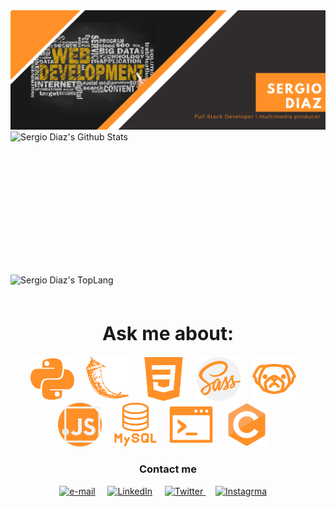 <div>
    <img src="https://github.com/SergioDiaz90/SergioDiaz90/blob/master/assets/Sergio%20diaz.png" class="responsive"/>
</div>

<div style="-webkit-column-count: 2; -moz-column-count: 2; column-count: 2; -webkit-column-rule: 1px dotted #e0e0e0; -moz-column-rule: 1px dotted #e0e0e0; column-rule: 1px dotted #e0e0e0;">
     <div style="display: inline-block">
        <img width="450" height="224" img align="left" alt="Sergio Diaz's Github Stats" src="https://github-readme-stats.vercel.app/api?username=SergioDiaz90&theme=darcula&show_icons=true&layout=compact&hide_border=true&count_private=true" class="responsive" />
    </div>
    <div style="display: inline-block">
        <img width="380" height="224" img align="center" alt="Sergio Diaz's TopLang" src="https://github-readme-stats.vercel.app/api/top-langs/?username=SergioDiaz90&theme=darcula&show_icons=true&layout=compact&hide_border=true&count_private=true" class="responsive"/>
    </div>
</div>
<br/>
<div align="center" styles="margin-top: 60px;">
    <h1 align="center" style="font-size: 30px;">Ask me about:</h1> 
    <p align="center">
        <img width="70px" height="70px" style="margin-right: 15px;" src="assets/python-language-logotype.svg" />
        <img width="70px" height="70px" style="margin-right: 15px;" src="assets/flask-icon.svg" />
        <img width="70px" height="70px" style="margin-right: 15px;" src="assets/css-3.svg" />
        <img width="70px" height="70px" style="margin-right: 15px;" src="assets/sass.svg" />
        <img width="70px" height="70px" style="margin-right: 15px;" src="assets/PUG.svg" />
        <img width="70px" height="70px" style="margin-right: 15px;" src="assets/javascript.svg" />
        <img width="70px" height="70px" style="margin-right: 15px;" src="assets/mysql.svg" />
        <img width="70px" height="70px" style="margin-right: 15px;" src="assets/shellscript.svg" />
        <img width="70px" height="70px" style="margin-right: 15px;" src="assets/c_original.svg" />
    </p>
</div>

<div align="center">
  <h3 align="center">Contact me</h3> 
</div>
<p align="center">
    <!-- gmail-->
    <a href="mailto:se.diaz60@gmai.com"><img src="https://i.pinimg.com/originals/84/7c/08/847c083cc09040091439e3c05d1fedde.png" width="30px" alt="e-mail"></a> &nbsp; &nbsp;
    <!-- linkedin -->
    <a href="https://www.linkedin.com/in/sergiodiaz90/"><img src="https://cdn4.iconfinder.com/data/icons/social-messaging-ui-color-shapes-2-free/128/social-linkedin-circle-512.png" width="30px" alt="LinkedIn"></a> &nbsp; &nbsp;
    <!-- Web -->
    <!-- twitter -->
    <a href="https://twitter.com/SergioDiaz90"><img src="https://webtus.net/wp-content/uploads/2016/05/Icon-Twitter.png" width="30px" alt="Twitter"> </a> &nbsp; &nbsp;
    <a href="https://www.instagram.com/s3.d6/?hl=es-la"><img src="https://www.scouts.org.ar/wp-content/uploads/2019/05/logo-ig.png" width="30px" alt="Instagrma"></a> &nbsp; &nbsp;
</p>
